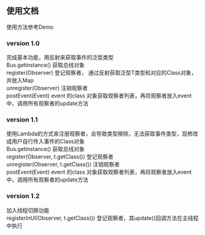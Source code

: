 ## 使用文档
使用方法参考Demo

### version 1.0  
完成基本功能，用反射来获取事件的泛型类型  
Bus.getinstance() 获取总线对象  
register(Observer<T>) 登记观察者， 通过反射获取泛型T类型和对应的Class对象，并放入Map  
unregister(Observer<T>) 注销观察者  
postEvent(Event<T>) event 的class 对象获取观察者列表，再将观察者放入event中，调用所有观察者的update方法   
### version 1.1 
使用Lambda的方式来注册观察者，会导致类型擦除，无法获取事件类型，现修改成用户自行传入事件的Class对象  
Bus.getinstance() 获取总线对象  
register(Observer<T>, t.getClass()) 登记观察者  
unregister(Observer<T>, t.getClass()) 注销观察者  
postEvent(Event<T>) event 的class 对象获取观察者列表，再将观察者放入event中，调用所有观察者的update方法 

### version 1.2
加入线程切换功能  
registerInUI(Observer<T>, t.getClass()) 登记观察者，其update()回调方法在主线程中执行  

